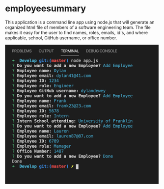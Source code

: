 # employeesummary
This application is a command line app using node.js that will generate an organized html file of members of a software engineering team.  The file makes it easy for the user to find names, roles, emails, id's, and where applicable, school, GitHub username, or office number.  

<img alt="command line" src="employeesummary.png" width="500">


